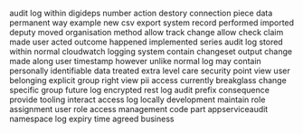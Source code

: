 audit log within digideps number action destory connection piece data permanent way example new csv export system record performed imported deputy moved organisation method allow track change allow check claim made user acted outcome happened implemented series audit log stored within normal cloudwatch logging system contain changeset output change made along user timestamp however unlike normal log may contain personally identifiable data treated extra level care security point view user belonging explicit group right view pii access currently breakglass change specific group future log encrypted rest log audit prefix consequence provide tooling interact access log locally development maintain role assignment user role access management code part appserviceaudit namespace log expiry time agreed business